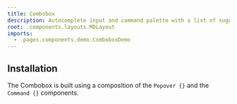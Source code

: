 ```yaml
---
title: Combobox
description: Autocomplete input and command palette with a list of suggestions.
root: .components.layouts.MDLayout
imports:
  - .pages.components.demo.ComboboxDemo
---
```


<ComponentPreview component="ComboboxDemo {}" file="ComboboxDemo" />

## Installation

The Combobox is built using a composition of the `Popover {}` and the `Command {}` components.